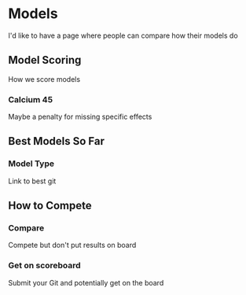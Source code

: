 # Models 

I'd like to have a page where people can compare how their models do

## Model Scoring
How we score models
### Calcium 45
Maybe a penalty for missing specific effects

## Best Models So Far

### Model Type

Link to best git

## How to Compete 

### Compare
Compete but don't put results on board

### Get on scoreboard
Submit your Git and potentially get on the board


